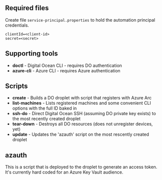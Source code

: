 ## Required files

Create file `service-principal.properties` to hold the automation principal credentials.

```
clientId=<client-id>
secret=<secret>
```

## Supporting tools

* **doctl** - Digital Ocean CLI - requires DO authentication
* **azure-cli** - Azure CLI - requires Azure authentication

## Scripts

* **create** - Builds a DO droplet with script that registers with Azure Arc
* **list-machines** - Lists registered machines and some convenient CLI options with the full ID baked in
* **ssh-do** - Direct Digital Ocean SSH (assuming DO private key exists) to the most recently created droplet
* **tear-down** - Destroys all DO resources (does not unregister devices, yet)
* **update** - Updates the 'azauth' script on the most rescently created droplet

## azauth

This is a script that is deployed to the droplet to generate an access token.  It's currently hard coded for an Azure Key Vault audience.